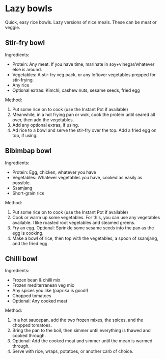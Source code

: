 # Lazy bowls

Quick, easy rice bowls. Lazy versions of nice meals. These can be meat or veggie.

## Stir-fry bowl

Ingredients:

- Protein: Any meat. If you have time, marinate in soy+vinegar/whatever else is around.
- Vegetables: A stir-fry veg pack, or any leftover vegetables prepped for stir-frying.
- Any rice
- Optional extras: Kimchi, cashew nuts, sesame seeds, fried egg

Method:

1. Put some rice on to cook (use the Instant Pot if available)
1. Meanwhile, in a hot frying pan or wok, cook the protein until seared all over, then add the vegetables.
1. Add any optional extras, if using. 
1. Ad rice to a bowl and serve the stir-fry over the top. Add a fried egg on top, if using.

## Bibimbap bowl

Ingredients:

- Protein: Egg, chicken, whatever you have
- Vegetables: Whatever vegetables you have, cooked as easily as possible.
- Ssamjang
- Short-grain rice

Method:

1. Put some rice on to cook (use the Instant Pot if available)
1. Cook or warm up some vegetables. For this, you can use any vegetables available. I like roasted root vegetables and steamed greens.
1. Fry an egg. Optional: Sprinkle some sesame seeds into the pan as the egg is cooking.
1. Make a bowl of rice, then top with the vegetables, a spoon of ssamjang, and the fried egg.

## Chilli bowl

Ingredients:

- Frozen bean & chilli mix
- Frozen mediterranean veg mix
- Any spices you like (paprika is good!)
- Chopped tomatoes
- Optional: Any cooked meat

Method:

1. In a hot saucepan, add the two frozen mixes, the spices, and the chopped tomatoes. 
1. Bring the pan to the boil, then simmer until everything is thawed and cooked through.
1. Optional: Add the cooked meat and simmer until the mean is warmed through.
1. Serve with rice, wraps, potatoes, or another carb of choice.
